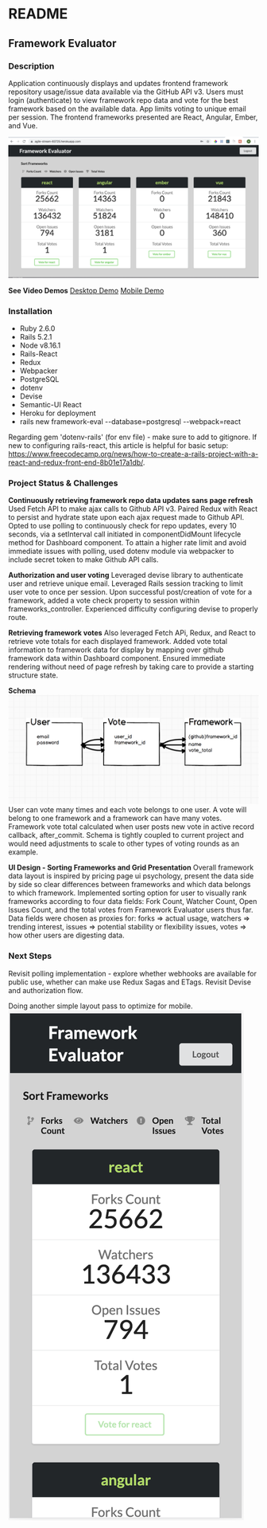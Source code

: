 # README

## Framework Evaluator

### Description
Application continuously displays and updates frontend framework repository usage/issue data available via the GitHub API v3. Users must login (authenticate) to view framework repo data and vote for the best framework based on the available data. App limits voting to unique email per session. The frontend frameworks presented are React, Angular, Ember, and Vue.

![Desktop-Image](https://github.com/mjzefeldt/framework-eval/blob/master/framework_evaluator_pic.png)

**See Video Demos**
[Desktop Demo](https://vimeo.com/361477227)
[Mobile Demo](https://vimeo.com/361477504)

### Installation
* Ruby 2.6.0 
* Rails 5.2.1
* Node v8.16.1
* Rails-React
* Redux
* Webpacker
* PostgreSQL
* dotenv
* Devise
* Semantic-UI React
* Heroku for deployment
* rails new framework-eval --database=postgresql --webpack=react

Regarding gem 'dotenv-rails' (for env file) - make sure to add to gitignore.
If new to configuring rails-react, this article is helpful for basic setup: https://www.freecodecamp.org/news/how-to-create-a-rails-project-with-a-react-and-redux-front-end-8b01e17a1db/.

### Project Status & Challenges
**Continuously retrieving framework repo data updates sans page refresh**
Used Fetch API to make ajax calls to Github API v3. Paired Redux with React to persist and hydrate state upon each ajax request made to Github API. Opted to use polling to continuously check for repo updates, every 10 seconds, via a setInterval call initiated in componentDidMount lifecycle method for Dashboard component. To attain a higher rate limit and avoid immediate issues with polling, used dotenv module via webpacker to include secret token to make Github API calls.

**Authorization and user voting**
Leveraged devise library to authenticate user and retrieve unique email. Leveraged Rails session tracking to limit user vote to once per session. Upon successful post/creation of vote for a framework, added a vote check property to session within frameworks_controller. Experienced difficulty configuring devise to properly route.

**Retrieving framework votes**
Also leveraged Fetch APi, Redux, and React to retrieve vote totals for each displayed framework. Added vote total information to framework data for display by mapping over github framework data within Dashboard component. Ensured immediate rendering without need of page refresh by taking care to provide a starting structure state.

**Schema**
![Schema Illustration](https://github.com/mjzefeldt/framework-eval/blob/master/schema.png)
User can vote many times and each vote belongs to one user.  A vote will belong to one framework and a framework can have many votes.  Framework vote total calculated when user posts new vote in active record callback, after_commit. Schema is tightly coupled to current project and would need adjustments to scale to other types of voting rounds as an example.

**Ul Design - Sorting Frameworks and Grid Presentation**
Overall framework data layout is inspired by pricing page ui psychology, present the data side by side so clear differences between frameworks and which data belongs to which framework. Implemented sorting option for user to visually rank frameworks according to four data fields: Fork Count, Watcher Count, Open Issues Count, and the total votes from Framework Evaluator users thus far. Data fields were chosen as proxies for: forks => actual usage, watchers => trending interest, issues => potential stability or flexibility issues, votes => how other users are digesting data. 

### Next Steps
Revisit polling implementation  - explore whether webhooks are available for public use, whether can make use Redux Sagas and ETags.
Revisit Devise and authorization flow.

Doing another simple layout pass to optimize for mobile.
![Mobile-Image](https://github.com/mjzefeldt/framework-eval/blob/master/framework_evaluator_mobile_pic.png)


